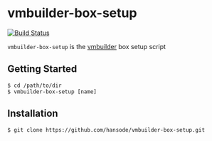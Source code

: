 vmbuilder-box-setup
===================

[![Build Status](https://travis-ci.org/hansode/vmbuilder-box-setup.png)](https://travis-ci.org/hansode/vmbuilder-box-setup)

`vmbuilder-box-setup` is the [vmbuilder](https://github.com/hansode/vmbuilder) box setup script

Getting Started
---------------

```
$ cd /path/to/dir
$ vmbuilder-box-setup [name]
```

Installation
------------

```
$ git clone https://github.com/hansode/vmbuilder-box-setup.git
```
